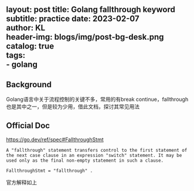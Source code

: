 layout:     post 
title:      Golang fallthrough keyword
subtitle:   practice
date:       2023-02-07             
author:     KL                  
header-img: blogs/img/post-bg-desk.png    
catalog: true                      
tags:                            
    - golang
---

## Background
Golang语言中关于流程控制的关键不多，常用的有break continue，fallthrough 也是其中之一，但是较为少用，借此文档，探讨其常见用法

## Official Doc
https://go.dev/ref/spec#FallthroughStmt 
```
A "fallthrough" statement transfers control to the first statement of the next case clause in an expression "switch" statement. It may be used only as the final non-empty statement in such a clause.

FallthroughStmt = "fallthrough" .
```
官方解释如上
